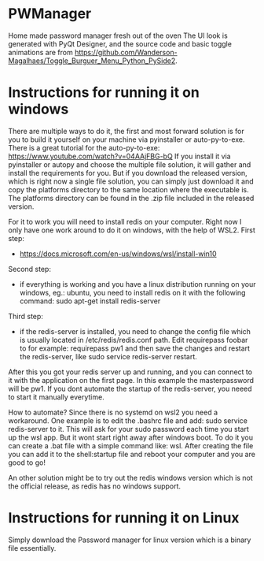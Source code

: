 # PWManager

Home made password manager fresh out of the oven
The UI look is generated with PyQt Designer, and the source code and basic toggle animations are from https://github.com/Wanderson-Magalhaes/Toggle_Burguer_Menu_Python_PySide2.

# Instructions for running it on windows
There are multiple ways to do it, the first and most forward solution is for you to build it yourself on your machine via pyinstaller or auto-py-to-exe. There is a great tutorial for the auto-py-to-exe: https://www.youtube.com/watch?v=04AAjFBG-bQ
If you install it via pyinstaller or autopy and choose the multiple file solution, it will gather and install the requirements for you. But if you download the released version, which is right now a single file solution, you can simply just download it and copy the platforms directory to the same location where the executable is. The platforms directory can be found in the .zip file included in the released version.

For it to work you will need to install redis on your computer. Right now I only have one work around to do it on windows, with the help of WSL2. 
First step: 
  - https://docs.microsoft.com/en-us/windows/wsl/install-win10
  
Second step:
  - if everything is working and you have a linux distribution running on your windows, eg.: ubuntu, you need to install redis on it with the following command:
    sudo apt-get install redis-server
    
Third step:
 - if the redis-server is installed, you need to change the config file which is usually located in /etc/redis/redis.conf path. Edit requirepass foobar to for example: requirepass pw1
 and then save the changes and restart the redis-server, like sudo service redis-server restart. 
 
 After this you got your redis server up and running, and you can connect to it with the application on the first page. In this example the masterpassword will be pw1.
 If you dont automate the startup of the redis-server, you neeed to start it manually everytime. 
 
 How to automate?
 Since there is no systemd on wsl2 you need a workaround.
 One example is to edit the .bashrc file and add: sudo service redis-server to it. This will ask for your sudo password each time you start up the wsl app. But it wont start right away after windows boot. To do it you can create a .bat file with a simple command like: wsl. After creating the file you can add it to the shell:startup file and reboot your computer and you are good to go!
 
An other solution might be to try out the redis windows version which is not the official release, as redis has no windows support.

# Instructions for running it on Linux
Simply download the Password manager for linux version which is a binary file essentially.
